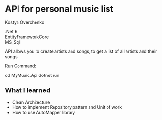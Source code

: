 API for personal music list
===========================

Kostya Overchenko

.Net 6 <br>
EntityFrameworkCore <br>
MS_Sql<br>

API allows you to create artists and songs, to get a list of all artists and their songs. 

Run Command:

  cd MyMusic.Api
  dotnet run 

What I learned
-------------------

- Clean Architecture
- How to implement Repository pattern and Unit of work
- How to use AutoMapper library
